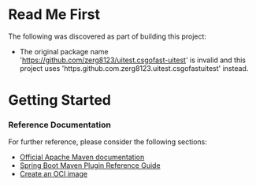 # Read Me First
The following was discovered as part of building this project:

* The original package name 'https://github.com/zerg8123/uitest.csgofast-uitest' is invalid and this project uses 'https.github.com.zerg8123.uitest.csgofastuitest' instead.

# Getting Started

### Reference Documentation
For further reference, please consider the following sections:

* [Official Apache Maven documentation](https://maven.apache.org/guides/index.html)
* [Spring Boot Maven Plugin Reference Guide](https://docs.spring.io/spring-boot/docs/2.5.5/maven-plugin/reference/html/)
* [Create an OCI image](https://docs.spring.io/spring-boot/docs/2.5.5/maven-plugin/reference/html/#build-image)

